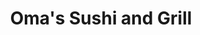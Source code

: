 ---
layout: place
title: "Oma's Sushi and Grill"
permalink: /new-york/west-hempstead/oma-s-sushi-and-grill.html
stateAbbr: NY
stateName: New York
cityName: West Hempstead
place_id: ChIJi2BjzjJjwokRbUhscEVl7-g
photos:
  - name: >-
      places/ChIJi2BjzjJjwokRbUhscEVl7-g/photos/AeeoHcLIjZpyEL5pGW7GTs5aHBemGiJ_vOb3RDYJ5FgG0Ys6fAPtzJsloWuvR_lr05X6ExqP_Blgr6qldjMKuqLJFoXBVuYFqC8-CJrEGGtTd5Qb7cSLav63S_Wtpvuxeaq0tC7bkKvVV9KxdfM_Q8ZHl6pVzJAzHHPkodb2ehhlk4zaK4OEvGbG9GQc4KitO1nTcMNamolVbVUzXFVSMDJQAqDbo21G7hLZimrKKLgXPwJNjcew9tVyr5p81t9sGiaQk3QW8qRKsDFQopkj_akrT13dHhUvchUEEpfPFQ5Tk1gAXg
    widthPx: 1280
    heightPx: 960
    authorAttributions:
      - displayName: Oma's Sushi and Grill
        uri: https://maps.google.com/maps/contrib/109283631958873797370
        photoUri: >-
          https://lh3.googleusercontent.com/a/ACg8ocLPC2Zc9aLXxUIpL1NSRY0601RIg-y1TsH7Y3H-YzRG7g8dxQ=s100-p-k-no-mo
    flagContentUri: >-
      https://www.google.com/local/imagery/report/?cb_client=maps_api_places.places_api&image_key=!1e10!2sAF1QipNqYrTEMwR--MCAYk0COQXNKS1WX_xTQJqNe-gy&hl=en-US
    googleMapsUri: >-
      https://www.google.com/maps/place//data=!3m4!1e2!3m2!1sAF1QipNqYrTEMwR--MCAYk0COQXNKS1WX_xTQJqNe-gy!2e10!4m2!3m1!1s0x89c26332ce63608b:0xe8ef6545706c486d
  - name: >-
      places/ChIJi2BjzjJjwokRbUhscEVl7-g/photos/AeeoHcLkxGrHwi1w-FBYKrCNtvVgSiG8efaJiBjcf8Xb6ZZ0-vhw3cxIgohmhoaE4FCfOSeSyrhOAVHgI9fxwFCGgRsnw2XAdwUJHzq6VW1e9KVP2DJH9T8TLNYK-eakeY8BKlU9p-aWtp69y0m2E-y5habtxt-cRZKOuqiMK1XFrWrZvKbSLuAtEbHsbu85hZlaU0M3UYmzJy-xy37e7PjT6-PTKRpKIZeQ6WhN4nP9wcVUAd3pOL2XN3rvzsG22pkXYApBuvanA-Ejy6VRr1esHAz1DH4u_V4WZ-e_2YVkVP2YvA
    widthPx: 540
    heightPx: 960
    authorAttributions:
      - displayName: Oma's Sushi and Grill
        uri: https://maps.google.com/maps/contrib/109283631958873797370
        photoUri: >-
          https://lh3.googleusercontent.com/a/ACg8ocLPC2Zc9aLXxUIpL1NSRY0601RIg-y1TsH7Y3H-YzRG7g8dxQ=s100-p-k-no-mo
    flagContentUri: >-
      https://www.google.com/local/imagery/report/?cb_client=maps_api_places.places_api&image_key=!1e10!2sAF1QipOHY4eMM475MGnhoXiIyPi5qzkWM2B5YpuRZBTL&hl=en-US
    googleMapsUri: >-
      https://www.google.com/maps/place//data=!3m4!1e2!3m2!1sAF1QipOHY4eMM475MGnhoXiIyPi5qzkWM2B5YpuRZBTL!2e10!4m2!3m1!1s0x89c26332ce63608b:0xe8ef6545706c486d
  - name: >-
      places/ChIJi2BjzjJjwokRbUhscEVl7-g/photos/AeeoHcLELxZ9vcH0bK1XUR0sULEX2noZRjdBKpIhqOpbSULZKalCaxsKN4lawMOToFA_9UMrAx5rpnFePpjgp2V_7LFBThPKkAqMTcFWR5geqB62GXI2YhY27u2tMdTHtdYN6ZzZE9AWNb0_Pk1mgajfa_sZH-NJbzy1UiY51yvSTRxlhBYtdIojiDIbdrfBDszo731fbNVgQhlPR-NZ6FUCr2i7JrbYb_qNZE704qqOiJubY7nrkv3Tq_OEv6zFqq7G8THSRTlZysWmUHNOelhm0oDFEP0eeeSTeuP8lBlaAp40v9meR8rMa3M4NjFtnhEAyeSH4Kl1fbw4tg76RhRXBterc1P-mIiurnjT2-8wnNUsAza1uRr4qjp_jn4XYuL7h9AHVEBNLN6-8W1VutTN9xm7IKeJmaL7ryh807ZonLZpJPXs
    widthPx: 3060
    heightPx: 4080
    authorAttributions:
      - displayName: Michael Lewyn
        uri: https://maps.google.com/maps/contrib/103390348474147592096
        photoUri: >-
          https://lh3.googleusercontent.com/a-/ALV-UjXdkR9vAiPrwMghHakI2fULpjyZzOwZOsUfdSBNmPLk02vJfR2J=s100-p-k-no-mo
    flagContentUri: >-
      https://www.google.com/local/imagery/report/?cb_client=maps_api_places.places_api&image_key=!1e10!2sCIHM0ogKEICAgIDp1-zrkAE&hl=en-US
    googleMapsUri: >-
      https://www.google.com/maps/place//data=!3m4!1e2!3m2!1sCIHM0ogKEICAgIDp1-zrkAE!2e10!4m2!3m1!1s0x89c26332ce63608b:0xe8ef6545706c486d
  - name: >-
      places/ChIJi2BjzjJjwokRbUhscEVl7-g/photos/AeeoHcLSX_QyrLNzLLZTBkEBV1oN08ViUO0xymJHYcJkwKB1YimBdtlwO7Q0IU80BBSSQ7mj3mpmmDogTKPiEM8wA7_Y-o0P1AQDkF8_VuoVGE0j-OBamut4LtkYfniQAXGx6SLOfXWyqIEJIzh-5s4Xw_CfMfHhx4YB7hdSZj0LDPwIPpa5J0M1Q_PJfHvVQ_jD3lWAH8vb78JT91ss5C3sMSAIOz35I3XQMxzfzLMBh9ak0bBfAi3KKrQpvuvTAatN0RcDIxKTgIHq_jBdrLZSn-3LgJwVHJA2LSQ1tVs1Oc4HCOno4boPG9yvcLY1ExlWpW_2Chz6eddt0tunoENlhWpaivOcI42FM_54TiGK8kY1sVfaHiudfXDslg9P9zkEt-eqvI_Jgh1-N1GCs24IfFvpe9foGCqCGN-Z05xdCv2F5g
    widthPx: 3000
    heightPx: 4000
    authorAttributions:
      - displayName: Master Steel Services
        uri: https://maps.google.com/maps/contrib/104140134982601706956
        photoUri: >-
          https://lh3.googleusercontent.com/a-/ALV-UjUjaXlYXLVrlfONNGjojXZB2zFRl6y5t9bznvIQcC0N7vCdHL2S=s100-p-k-no-mo
    flagContentUri: >-
      https://www.google.com/local/imagery/report/?cb_client=maps_api_places.places_api&image_key=!1e10!2sCIHM0ogKEICAgID6qa6uQw&hl=en-US
    googleMapsUri: >-
      https://www.google.com/maps/place//data=!3m4!1e2!3m2!1sCIHM0ogKEICAgID6qa6uQw!2e10!4m2!3m1!1s0x89c26332ce63608b:0xe8ef6545706c486d
  - name: >-
      places/ChIJi2BjzjJjwokRbUhscEVl7-g/photos/AeeoHcK-EpJcXR0kgMNhu-SKnqI4sUZrut8xtUQtQ-RMYQ7KrBhP2yQvjB6r67XvoQ3oXJ59LhaJlyOKN_rQCZgkdHNrE9Zafrk3lH5RRM14JCCon--9FdOYTEEk0bGx2OF3N7QeKiY9ZM9funwm5N139_hBHjXJVnJPfY9BNed1Gj4e0y7SxAYSgq7e5GrqXC-nyyk_qqxbDT36owlNanrtf1Tlacgd4kAKAwTps54PsiiGq-dUNAbJjqRDBVptGkvbCtTkqHAUcceRbyurGWS1urhjwffaz4YshrzhXZDcAwuhkqqayF_ZReD_6KfrjwmzNXqJXP8ByOI3b5c0PC0n6qm6l9DA20i-BykQ3TGZPlgv5YjJopvzCxgs98MbM79Z0JQ1LgT33DP40RGvZx3RHAFfFxcIwwjcO34m4XSEgEwFxTtE
    widthPx: 4000
    heightPx: 3000
    authorAttributions:
      - displayName: evsplava C
        uri: https://maps.google.com/maps/contrib/105323216307252210847
        photoUri: >-
          https://lh3.googleusercontent.com/a/ACg8ocJ31OYoRj5zWTAF0pYA0kXQrNgP21McDZ1xMtOhr7xrF-Jzrg=s100-p-k-no-mo
    flagContentUri: >-
      https://www.google.com/local/imagery/report/?cb_client=maps_api_places.places_api&image_key=!1e10!2sCIHM0ogKEICAgICek5i6oQE&hl=en-US
    googleMapsUri: >-
      https://www.google.com/maps/place//data=!3m4!1e2!3m2!1sCIHM0ogKEICAgICek5i6oQE!2e10!4m2!3m1!1s0x89c26332ce63608b:0xe8ef6545706c486d
  - name: >-
      places/ChIJi2BjzjJjwokRbUhscEVl7-g/photos/AeeoHcIYHdXyQ3CsAqeJirulFm5dPzMX1RPvcpjeES_yp6ubFvzrfQeE6ubqUIxNKyf_XZ73nz9apqcQUB48Z6bMqSkeKT1tVN66679dk7Se_rnAcpRhWEYMUF3s02nBS9ItY_H0feJaeldAKkCJOBTF7Huwz5DrwCXr47FzY7BYF-0PjqOqv31x-V5HEByU8CUT7AyEGL19bqzPSVKt6vo9GDopNNDJg-NaOrMdcUMS9MDtL2d-D3nutaFwmhVw9x4VLGQ9w1zCbnM4OReTwgiol9iK7-ovD_JhwCn2iRZDtZhTD3T6aaR9nAp8kxMu93Y1-bTG_uz-BLDl8xOUFDszNT0Xl-yGKYyJYLJ33n2r_Ljzz5rlG2HHM4wjtRhm1uwN59hx04PUxUZTWymIPaTQk-enUbGCSuEc-OPHIYQmZbJHtMyC
    widthPx: 2268
    heightPx: 4032
    authorAttributions:
      - displayName: Tashana Maxwell
        uri: https://maps.google.com/maps/contrib/104236901464767566185
        photoUri: >-
          https://lh3.googleusercontent.com/a-/ALV-UjXGcg9Y1duUWW5lhu3Cijqb9waEDZbSDUWbouNDUyugsyrh3zjj3g=s100-p-k-no-mo
    flagContentUri: >-
      https://www.google.com/local/imagery/report/?cb_client=maps_api_places.places_api&image_key=!1e10!2sCIHM0ogKEICAgIDixdm38AE&hl=en-US
    googleMapsUri: >-
      https://www.google.com/maps/place//data=!3m4!1e2!3m2!1sCIHM0ogKEICAgIDixdm38AE!2e10!4m2!3m1!1s0x89c26332ce63608b:0xe8ef6545706c486d
  - name: >-
      places/ChIJi2BjzjJjwokRbUhscEVl7-g/photos/AeeoHcJhpMhvWjB3jEht77P3LYKx9hOjZas1OZzt6p7vPdzYNm-2KL10zEUQ5_OqMC5MSlk5Bf5VpA7QXKn4NLNO2KGcI7gIRQjIZXIuXhsr_Ts4olJRk5pr7dJT_9SQ2oU-jUmaEoHfawa4_rQEvlprskhwpPHhJ2OJ0KyEEHy5e6eJ-13qZPzmyq4AcW796siueSXmEyYPkblzO2OywwtmhgGSN6Zb3eONorRo2ymASb-cuigJ3_gSwYs0pQzPQWpOmYItbwYaKYWqGr6CmZF9vgF2DuYsuTVMGybZNL6m09Ep842aDLz21zkhQYIPfI8-_M_8RyEZepsum6V7c4WPaWvZ_Q2_88ihY3owrKSebgBgSzwS2xJRI_WQCs3k2h58K-R4QPPEJqatryk3N5Ix8mhgs5izpOMw5FDAftn-m2xxlBnF
    widthPx: 3024
    heightPx: 4032
    authorAttributions:
      - displayName: Leora Schiffman
        uri: https://maps.google.com/maps/contrib/103751345980042246852
        photoUri: >-
          https://lh3.googleusercontent.com/a-/ALV-UjXR2Y7fGNmSDTYM5eGFNpSEJwdTaMAlMiBourNHrwGyNwzY7ZGP=s100-p-k-no-mo
    flagContentUri: >-
      https://www.google.com/local/imagery/report/?cb_client=maps_api_places.places_api&image_key=!1e10!2sCIHM0ogKEICAgICk_oXk8gE&hl=en-US
    googleMapsUri: >-
      https://www.google.com/maps/place//data=!3m4!1e2!3m2!1sCIHM0ogKEICAgICk_oXk8gE!2e10!4m2!3m1!1s0x89c26332ce63608b:0xe8ef6545706c486d
  - name: >-
      places/ChIJi2BjzjJjwokRbUhscEVl7-g/photos/AeeoHcIvek3VC8IOjf3LD0Aj94XLun0fqYeb7yRiz4FNraPiZzH85iNmoM-2tlYTU4DYDk01BQnm16ps2k4ZswkkOMFJH5rNyAr3TjHWxOMct0ASa1HVDIZTEjz5TTQwXUCMlYgRofahoWO1XshhrMoeH8O9LjYTNVTcpZbq5YmabPvt9FletCxUNOzMld9SAzAWQtrRSBtIhGegHs3uiIsK8cnFnVr8S3mei3P-MI0cZKKx616AKzLNVsKdVtloXuOrGmo4m2WoDMKlxVzrmti0nw6j3cmk9rtfYotKxnRN6JizmBpe6epbnlxXhlyeJiCHbm2ilS4c1INtBcMDT7AhniMDn392_IGm15A6upDKQamKlbsx7D9qkKgTKOIilMZNOzX5PhB8fueNNbBzQP0q3QpsaNldQv8cPVTLmd0yeqvWneho
    widthPx: 4032
    heightPx: 3024
    authorAttributions:
      - displayName: Abi
        uri: https://maps.google.com/maps/contrib/102521049567661933337
        photoUri: >-
          https://lh3.googleusercontent.com/a/ACg8ocISmnnx1q2u6kTAOjzBaytrlXZFxsKQPR--GWIrZxEiUxK6=s100-p-k-no-mo
    flagContentUri: >-
      https://www.google.com/local/imagery/report/?cb_client=maps_api_places.places_api&image_key=!1e10!2sCIHM0ogKEICAgICyhubb4QE&hl=en-US
    googleMapsUri: >-
      https://www.google.com/maps/place//data=!3m4!1e2!3m2!1sCIHM0ogKEICAgICyhubb4QE!2e10!4m2!3m1!1s0x89c26332ce63608b:0xe8ef6545706c486d
  - name: >-
      places/ChIJi2BjzjJjwokRbUhscEVl7-g/photos/AeeoHcK0LZkcnMkqJwkbT27rHNRySIH2zPXhJbbc66vxljLyKr_yhuYlGl15yy4hipI3uCWEKDfsZkTzw5QQvG1Sw1s14pjbWbltdOquSxfifip-PBg0bPLQrr2QD9zNzsm65bzt58aGC62Kq1Sb03qZcVUGv4wjlx5eN2_kmVaP4TnAPoQUrGKwyXkfmD1Y6FZuZjh7UBpWYbaYZI2BwM9NSWvjrwXJQb3fTeuWoL7nOc2x5OyOaJJsRR7pnr0xDcQaA2T1rahbJpE5FMlR48OO8MXo5S_rHrpmZ1E0vaY3--awJSdoZLa2MjfU8HVHh_2CbKcxIRnmIHl2K3kWAgtSx6VE3JvWVNg31oPRwlXIZUPq2s2asfxOU19YHQyjDv7gswq_C6fTq_pcm5DjoAWBCMpuIWfEO9b1Wo-DgrViyrLs6IT-
    widthPx: 4096
    heightPx: 3072
    authorAttributions:
      - displayName: evsplava C
        uri: https://maps.google.com/maps/contrib/105323216307252210847
        photoUri: >-
          https://lh3.googleusercontent.com/a/ACg8ocJ31OYoRj5zWTAF0pYA0kXQrNgP21McDZ1xMtOhr7xrF-Jzrg=s100-p-k-no-mo
    flagContentUri: >-
      https://www.google.com/local/imagery/report/?cb_client=maps_api_places.places_api&image_key=!1e10!2sCIHM0ogKEICAgIDuq9To-wE&hl=en-US
    googleMapsUri: >-
      https://www.google.com/maps/place//data=!3m4!1e2!3m2!1sCIHM0ogKEICAgIDuq9To-wE!2e10!4m2!3m1!1s0x89c26332ce63608b:0xe8ef6545706c486d
  - name: >-
      places/ChIJi2BjzjJjwokRbUhscEVl7-g/photos/AeeoHcL59zv5jv2DxWYmKkxmX-wH7jgsKtOH_U9guP7rdHfhu4_ZmP6-1QgwjBKXAU_tFdatGJprLf0TDPyP4WmhVWUUQ8VKGGZhuG0tjHeJoZM2XvIQ_lpI6bcC-_DHXqMaWxPkdRNtxS33wHyWp_j4pwdLLxPTwad17PJNG2XEAcYzvXFhaiXDnPAkHKm_1hAiy-WkXmUMqWsPAL_8dIyH844u7NXz6-8VNHOsMtW3tBW2avdp5rSux-TBbkpmGK4vXd4JbLX68GDN0gx-rsbgK8T71DSl3uxGlqJtoc1c2pCx5oBucebth8IU-qf_dHc71jz2BnSbNVr292LEE7hpqjGvCkudjxOP4dmROFXSutLOg4I3bPfqdv69UGQaQ2ep1S1tSAahoCshLYsVZ1MJjpSCE7AfaM8leITJYf_AxoQqEw
    widthPx: 4032
    heightPx: 3024
    authorAttributions:
      - displayName: Brendel Plonka
        uri: https://maps.google.com/maps/contrib/111637832548678268060
        photoUri: >-
          https://lh3.googleusercontent.com/a/ACg8ocJdOZajtd0nPriLjTixRKko_aLOHttnqByCfVovGrBWm97vaA=s100-p-k-no-mo
    flagContentUri: >-
      https://www.google.com/local/imagery/report/?cb_client=maps_api_places.places_api&image_key=!1e10!2sCIHM0ogKEICAgIC4tsaeHw&hl=en-US
    googleMapsUri: >-
      https://www.google.com/maps/place//data=!3m4!1e2!3m2!1sCIHM0ogKEICAgIC4tsaeHw!2e10!4m2!3m1!1s0x89c26332ce63608b:0xe8ef6545706c486d
address: 492 Hempstead Ave, West Hempstead, NY 11552, USA
street: 492 Hempstead Ave
city: West Hempstead
state: NY
zip: '11552'
country: USA
neighborhood: null
latitude: '40.696306'
longitude: '-73.653980'
accessibility_options:
  wheelchairAccessibleParking: true
  wheelchairAccessibleEntrance: true
  wheelchairAccessibleRestroom: true
  wheelchairAccessibleSeating: true
business_status: OPERATIONAL
name: Oma's Sushi and Grill
google_maps_links:
  directionsUri: >-
    https://www.google.com/maps/dir//''/data=!4m7!4m6!1m1!4e2!1m2!1m1!1s0x89c26332ce63608b:0xe8ef6545706c486d!3e0
  placeUri: https://maps.google.com/?cid=16784745685146421357
  writeAReviewUri: >-
    https://www.google.com/maps/place//data=!4m3!3m2!1s0x89c26332ce63608b:0xe8ef6545706c486d!12e1
  reviewsUri: >-
    https://www.google.com/maps/place//data=!4m4!3m3!1s0x89c26332ce63608b:0xe8ef6545706c486d!9m1!1b1
  photosUri: >-
    https://www.google.com/maps/place//data=!4m3!3m2!1s0x89c26332ce63608b:0xe8ef6545706c486d!10e5
primary_type: Sushi Restaurant
opening_hours:
  regular: null
  current: null
secondary_opening_hours:
  regular:
    weekdayDescriptions: null
    type: null
  current:
    weekdayDescriptions: null
    type: null
phone: (516) 481-3781
price_level: PRICE_LEVEL_MODERATE
price_range: $20 &ndash; $30
rating: '4.5'
rating_count: 220
website: https://www.omassushi.com/
description: null
reviews: null
parking_options: null
payment_options: null
allow_dogs: null
curbside_pickup: null
delivery: null
dine_in: null
good_for_children: null
good_for_groups: null
good_for_sports: null
live_music: null
menu_for_children: null
outdoor_seating: null
reservable: null
restroom: null
serves_beer: null
serves_breakfast: null
serves_brunch: null
serves_cocktails: null
serves_coffee: null
serves_dinner: null
serves_dessert: null
serves_lunch: null
serves_vegetarian_food: null
serves_wine: null
takeout: null

---